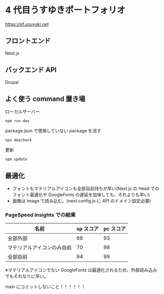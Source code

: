 <!-- @format -->

# 4 代目うすゆきポートフォリオ

https://pf.usuyuki.net

## フロントエンド

Next.js

## バックエンド API

Drupal

## よく使う command 置き場

ローカルサーバー

```
npm run dev
```

package.json で使用していない package を消す

```
npx depcheck
```

更新

```
npm update
```

## 最適化

- フォントもマテリアルアイコンも全部自前持ちが早い(Next.js の Head でのフォント最適化や GoogleFonts の遅延を加味しても、それよりも早い)
- 画像は Image で読み込む。(next.config.js に API のドメイン設定必要)

### PageSpeed Insights での結果

| 名前                       | sp スコア | pc スコア |
| -------------------------- | --------- | --------- |
| 全部外部                   | 68        | 93        |
| マテリアルアイコンのみ自前 | 70        | 98        |
| 全部自前                   | 94        | 99        |

※マテリアルアイコンでない GoogleFonts は最適化されるため、外部読み込みでもそれなりに早い。

main にコミットしないこと！！！！！！
